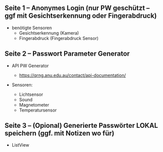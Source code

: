 
## Seite 1 – Anonymes Login (nur PW geschützt – ggf mit Gesichtserkennung oder Fingerabdruck)
- benötigte Sensoren
    - Gesichtserkennung (Kamera)
    - Fingerabdruck (Fingerabdruck Sensor)


## Seite 2 – Passwort Parameter Generator
- API PW Generator
    - https://qrng.anu.edu.au/contact/api-documentation/

- Sensoren:
    - Lichtsensor
    - Sound
    - Magnetometer
    - Temperatursensor

## Seite 3 – (Opional) Generierte Passwörter LOKAL speichern (ggf. mit Notizen wo für)

- ListView
